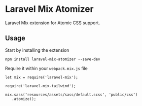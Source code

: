 # Laravel Mix Atomizer
Laravel Mix extension for Atomic CSS support.

## Usage
Start by installing the extension
```
npm install laravel-mix-atomizer --save-dev
```

Require it within your `webpack.mix.js` file
```
let mix = require('laravel-mix');

require('laravel-mix-tailwind');

mix.sass('resources/assets/sass/default.scss', 'public/css')
   .atomize();
```
